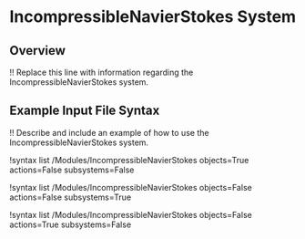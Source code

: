 # IncompressibleNavierStokes System

## Overview

!! Replace this line with information regarding the IncompressibleNavierStokes system.

## Example Input File Syntax

!! Describe and include an example of how to use the IncompressibleNavierStokes system.

!syntax list /Modules/IncompressibleNavierStokes objects=True actions=False subsystems=False

!syntax list /Modules/IncompressibleNavierStokes objects=False actions=False subsystems=True

!syntax list /Modules/IncompressibleNavierStokes objects=False actions=True subsystems=False

